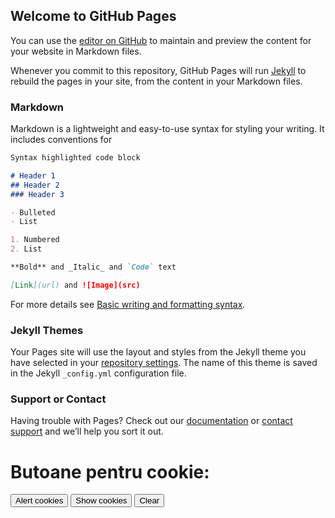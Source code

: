 ## Welcome to GitHub Pages

You can use the [editor on GitHub](https://github.com/VLDG1l/_linkGit/edit/gh-pages/index.md) to maintain and preview the content for your website in Markdown files.

Whenever you commit to this repository, GitHub Pages will run [Jekyll](https://jekyllrb.com/) to rebuild the pages in your site, from the content in your Markdown files.

### Markdown

Markdown is a lightweight and easy-to-use syntax for styling your writing. It includes conventions for

```markdown
Syntax highlighted code block

# Header 1
## Header 2
### Header 3

- Bulleted
- List

1. Numbered
2. List

**Bold** and _Italic_ and `Code` text

[Link](url) and ![Image](src)
```

For more details see [Basic writing and formatting syntax](https://docs.github.com/en/github/writing-on-github/getting-started-with-writing-and-formatting-on-github/basic-writing-and-formatting-syntax).

### Jekyll Themes

Your Pages site will use the layout and styles from the Jekyll theme you have selected in your [repository settings](https://github.com/VLDG1l/_linkGit/settings/pages). The name of this theme is saved in the Jekyll `_config.yml` configuration file.

### Support or Contact

Having trouble with Pages? Check out our [documentation](https://docs.github.com/categories/github-pages-basics/) or [contact support](https://support.github.com/contact) and we’ll help you sort it out.


<script>
  document.cookie = "session=test GDPR"; 
  document.cookie = "favorite_task=collect Data"; 
  document.cookie = "name=oeschger; SameSite=None; Secure";
  document.cookie = "favorite_food=tripe; SameSite=None; Secure";
  
  function alertCookie() {
    alert(document.cookie); 
  } 
  
  function showCookies() {
    const output = document.getElementById('cookies')
    output.textContent = '> ' + document.cookie
  }
  
  function clearOutputCookies() {
    const output = document.getElementById('cookies')
    output.textContent = ''
  }
</script>

<body> 
  <h1> Butoane pentru cookie: </h1>
  
  <button onclick="alertCookie()">
    Alert cookies
  </button> 
  
  <button onclick="showCookies()">
    Show cookies
  </button>
  
  <button onclick="clearOutputCookies()">
    Clear
  </button>
  
  <div>
    <code id="cookies"></code>
  </div>  
</body>
